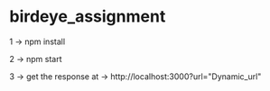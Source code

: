 # birdeye_assignment

1 -> npm install

2 -> npm start

3 -> get the response at -> http://localhost:3000?url="Dynamic_url" 
